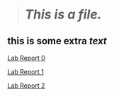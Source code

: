 > # *This is a **file.***
## this is some extra *text*
[Lab Report 0](lab-report-1-week-0.html)  

[Lab Report 1](lab-report-1-week-1.html)

[Lab Report 2](lab-report-2-week-3.html)
